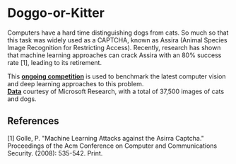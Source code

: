 # Doggo-or-Kitter
Computers have a hard time distinguishing dogs from cats. So much so that this task was widely used as a CAPTCHA, known as Assira (Animal Species Image Recognition for Restricting Access). Recently, research has shown that machine learning approaches can crack Assira with an 80% success rate [1], leading to its retirement.

This [**ongoing competition**](https://www.kaggle.com/c/dogs-vs-cats) is used to benchmark the latest computer vision and deep learning approaches to this problem. <br/>
[**Data**](https://www.kaggle.com/c/dogs-vs-cats/data) courtesy of Microsoft Research, with a total of 37,500 images of cats and dogs.



References
---

[1] Golle, P. "Machine Learning Attacks against the Asirra Captcha." Proceedings of the Acm Conference on Computer and Communications Security. (2008): 535-542. Print. 
